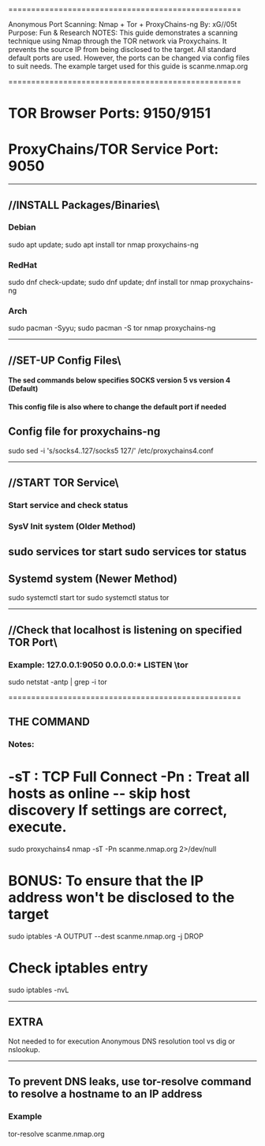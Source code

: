 ===================================================

 Anonymous Port Scanning: Nmap + Tor + ProxyChains-ng
 By: xG//05t 
 Purpose: Fun & Research
 NOTES: 
 This guide demonstrates a scanning technique using Nmap through the TOR network via Proxychains. 
 It prevents the source IP from being disclosed to the target.
 All standard default ports are used. However, the ports can be changed via config files to suit needs.
 The example target used for this guide is scanme.nmap.org

===================================================
# TOR Browser Ports: 9150/9151
# ProxyChains/TOR Service Port: 9050
-----------------------------------------------------
## //INSTALL Packages/Binaries\\
### Debian
sudo apt update; sudo apt install tor nmap proxychains-ng
### RedHat
sudo dnf check-update; sudo dnf update; dnf install tor nmap proxychains-ng
### Arch
sudo pacman -Syyu; sudo pacman -S tor nmap proxychains-ng

-----------------------------------------------------
## //SET-UP Config Files\\
#### The sed commands below specifies SOCKS version 5 vs version 4 (Default)
#### This config file is also where to change the default port if needed

## Config file for proxychains-ng
sudo sed -i 's/socks4..127/socks5 127/' /etc/proxychains4.conf

-----------------------------------------------------
## //START TOR Service\\
### Start service and check status
### SysV Init system (Older Method)
sudo services tor start
sudo services tor status
----------------------------------
## Systemd system (Newer Method)
sudo systemctl start tor
sudo systemctl status tor

-----------------------------------------------------
## //Check that localhost is listening on specified TOR Port\\
### Example: 127.0.0.1:9050	0.0.0.0:*	LISTEN  <PID>\tor
sudo netstat -antp | grep -i tor

===================================================
## THE COMMAND
### Notes:
-sT : TCP Full Connect
-Pn : Treat all hosts as online -- skip host discovery
 If settings are correct, execute.
===================================================

sudo proxychains4 nmap -sT -Pn scanme.nmap.org 2>/dev/null

# BONUS: To ensure that the IP address won't be disclosed to the target
sudo iptables -A OUTPUT --dest scanme.nmap.org -j DROP

# Check iptables entry
sudo iptables -nvL

**********************
 ## EXTRA
 Not needed to for execution
 Anonymous DNS resolution tool vs dig or nslookup. 
**********************
## To prevent DNS leaks, use tor-resolve command to resolve a hostname to an IP address
### Example
tor-resolve scanme.nmap.org
